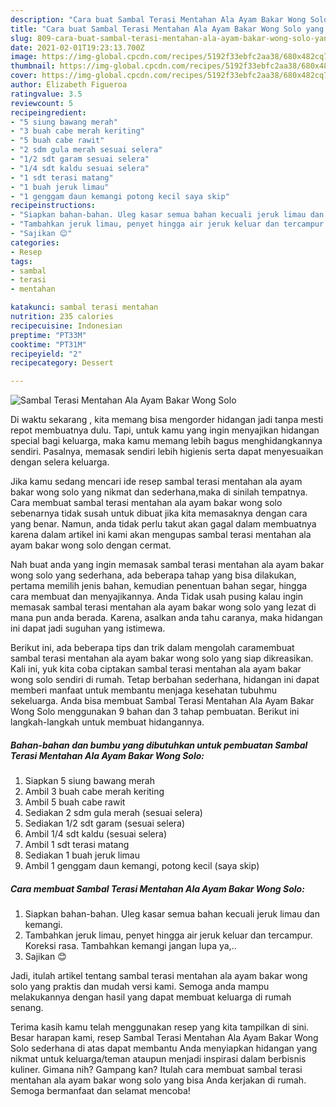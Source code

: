 ```yaml
---
description: "Cara buat Sambal Terasi Mentahan Ala Ayam Bakar Wong Solo yang enak dan Mudah Dibuat"
title: "Cara buat Sambal Terasi Mentahan Ala Ayam Bakar Wong Solo yang enak dan Mudah Dibuat"
slug: 809-cara-buat-sambal-terasi-mentahan-ala-ayam-bakar-wong-solo-yang-enak-dan-mudah-dibuat
date: 2021-02-01T19:23:13.700Z
image: https://img-global.cpcdn.com/recipes/5192f33ebfc2aa38/680x482cq70/sambal-terasi-mentahan-ala-ayam-bakar-wong-solo-foto-resep-utama.jpg
thumbnail: https://img-global.cpcdn.com/recipes/5192f33ebfc2aa38/680x482cq70/sambal-terasi-mentahan-ala-ayam-bakar-wong-solo-foto-resep-utama.jpg
cover: https://img-global.cpcdn.com/recipes/5192f33ebfc2aa38/680x482cq70/sambal-terasi-mentahan-ala-ayam-bakar-wong-solo-foto-resep-utama.jpg
author: Elizabeth Figueroa
ratingvalue: 3.5
reviewcount: 5
recipeingredient:
- "5 siung bawang merah"
- "3 buah cabe merah keriting"
- "5 buah cabe rawit"
- "2 sdm gula merah sesuai selera"
- "1/2 sdt garam sesuai selera"
- "1/4 sdt kaldu sesuai selera"
- "1 sdt terasi matang"
- "1 buah jeruk limau"
- "1 genggam daun kemangi potong kecil saya skip"
recipeinstructions:
- "Siapkan bahan-bahan. Uleg kasar semua bahan kecuali jeruk limau dan kemangi."
- "Tambahkan jeruk limau, penyet hingga air jeruk keluar dan tercampur. Koreksi rasa. Tambahkan kemangi jangan lupa ya,.."
- "Sajikan 😊"
categories:
- Resep
tags:
- sambal
- terasi
- mentahan

katakunci: sambal terasi mentahan 
nutrition: 235 calories
recipecuisine: Indonesian
preptime: "PT33M"
cooktime: "PT31M"
recipeyield: "2"
recipecategory: Dessert

---
```



![Sambal Terasi Mentahan Ala Ayam Bakar Wong Solo](https://img-global.cpcdn.com/recipes/5192f33ebfc2aa38/680x482cq70/sambal-terasi-mentahan-ala-ayam-bakar-wong-solo-foto-resep-utama.jpg)

Di waktu  sekarang , kita memang bisa mengorder hidangan jadi tanpa mesti repot membuatnya dulu. Tapi, untuk kamu yang ingin menyajikan hidangan special bagi keluarga, maka kamu memang lebih bagus menghidangkannya sendiri. Pasalnya, memasak sendiri lebih higienis serta dapat menyesuaikan dengan selera keluarga.

Jika kamu sedang mencari ide resep sambal terasi mentahan ala ayam bakar wong solo yang nikmat dan sederhana,maka di sinilah tempatnya. Cara membuat sambal terasi mentahan ala ayam bakar wong solo  sebenarnya tidak susah untuk dibuat jika kita memasaknya dengan cara yang benar. Namun, anda tidak perlu takut akan gagal dalam membuatnya 
karena dalam artikel ini kami akan mengupas sambal terasi mentahan ala ayam bakar wong solo dengan cermat.  



Nah buat anda yang ingin memasak sambal terasi mentahan ala ayam bakar wong solo yang sederhana, ada beberapa tahap yang bisa dilakukan, pertama memilih jenis bahan, kemudian penentuan bahan segar, hingga cara membuat dan menyajikannya. Anda Tidak usah pusing kalau ingin memasak sambal terasi mentahan ala ayam bakar wong solo yang lezat di mana pun anda berada. Karena, asalkan anda  tahu caranya, maka hidangan ini dapat jadi suguhan yang istimewa.

Berikut ini, ada beberapa tips dan trik dalam mengolah caramembuat sambal terasi mentahan ala ayam bakar wong solo yang siap dikreasikan. Kali ini, yuk kita coba ciptakan sambal terasi mentahan ala ayam bakar wong solo sendiri di rumah. Tetap berbahan sederhana, hidangan ini dapat memberi manfaat untuk membantu menjaga kesehatan tubuhmu sekeluarga. Anda bisa membuat Sambal Terasi Mentahan Ala Ayam Bakar Wong Solo menggunakan 9 bahan dan 3 tahap pembuatan. Berikut ini langkah-langkah untuk membuat hidangannya.

<!--inarticleads1-->

##### Bahan-bahan dan bumbu yang dibutuhkan untuk pembuatan Sambal Terasi Mentahan Ala Ayam Bakar Wong Solo:

1. Siapkan 5 siung bawang merah
1. Ambil 3 buah cabe merah keriting
1. Ambil 5 buah cabe rawit
1. Sediakan 2 sdm gula merah (sesuai selera)
1. Sediakan 1/2 sdt garam (sesuai selera)
1. Ambil 1/4 sdt kaldu (sesuai selera)
1. Ambil 1 sdt terasi matang
1. Sediakan 1 buah jeruk limau
1. Ambil 1 genggam daun kemangi, potong kecil (saya skip)




<!--inarticleads2-->

##### Cara membuat Sambal Terasi Mentahan Ala Ayam Bakar Wong Solo:

1. Siapkan bahan-bahan. Uleg kasar semua bahan kecuali jeruk limau dan kemangi.
1. Tambahkan jeruk limau, penyet hingga air jeruk keluar dan tercampur. Koreksi rasa. Tambahkan kemangi jangan lupa ya,..
1. Sajikan 😊




Jadi, itulah artikel tentang  sambal terasi mentahan ala ayam bakar wong solo  yang praktis dan mudah versi kami. Semoga anda mampu melakukannya dengan hasil yang dapat membuat keluarga di rumah senang. 

Terima kasih kamu telah menggunakan resep yang kita tampilkan di sini. Besar harapan kami, resep  Sambal Terasi Mentahan Ala Ayam Bakar Wong Solo sederhana di atas dapat membantu Anda menyiapkan hidangan yang nikmat untuk keluarga/teman ataupun menjadi inspirasi dalam berbisnis kuliner. Gimana nih? Gampang kan? Itulah cara membuat sambal terasi mentahan ala ayam bakar wong solo yang bisa Anda kerjakan di rumah. Semoga bermanfaat dan selamat mencoba!


